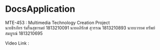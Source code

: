 # DocsApplication
MTE-453 : Multimedia Technology Creation Project  
นายธีรภัทร ร่มรื่นสุขารมย์		1813210091
นายอภิรักษ์ สุวรรณ			1813210893
นายบวรยศ ทรัพย์สมบูรณ์		1813210695

Video Link : 
